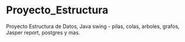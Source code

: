 # Proyecto_Estructura
Proyecto Estructura de Datos, Java swing - pilas, colas, arboles, grafos, Jasper report, postgres y mas.
